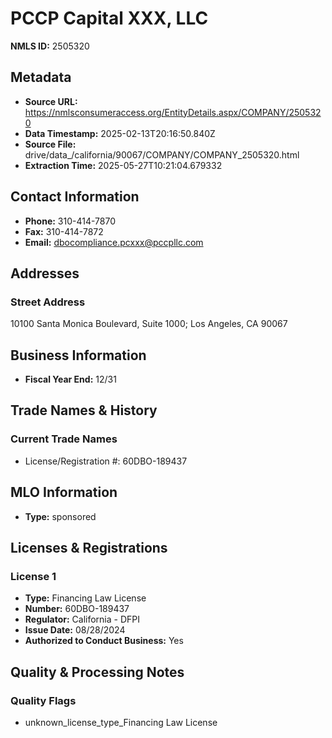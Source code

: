 # PCCP Capital XXX, LLC

**NMLS ID:** 2505320

## Metadata
- **Source URL:** https://nmlsconsumeraccess.org/EntityDetails.aspx/COMPANY/2505320
- **Data Timestamp:** 2025-02-13T20:16:50.840Z
- **Source File:** drive/data_/california/90067/COMPANY/COMPANY_2505320.html
- **Extraction Time:** 2025-05-27T10:21:04.679332

## Contact Information
- **Phone:** 310-414-7870
- **Fax:** 310-414-7872
- **Email:** dbocompliance.pcxxx@pccpllc.com

## Addresses
### Street Address
10100 Santa Monica Boulevard, Suite 1000; Los Angeles, CA 90067

## Business Information
- **Fiscal Year End:** 12/31

## Trade Names & History
### Current Trade Names
- License/Registration #: 60DBO-189437

## MLO Information
- **Type:** sponsored

## Licenses & Registrations

### License 1
- **Type:** Financing Law License
- **Number:** 60DBO-189437
- **Regulator:** California - DFPI
- **Issue Date:** 08/28/2024
- **Authorized to Conduct Business:** Yes

## Quality & Processing Notes
### Quality Flags
- unknown_license_type_Financing Law License
